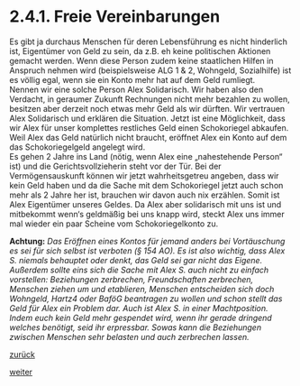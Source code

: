 # 2.4.1. Freie Vereinbarungen

<!-- 2.4.1.-Freie-Vereinbarungen.png -->
  
Es gibt ja durchaus Menschen für deren Lebensführung es nicht hinderlich ist, Eigentümer von Geld zu sein, da z.B. eh keine politischen Aktionen gemacht werden. Wenn diese Person zudem keine staatlichen Hilfen in Anspruch nehmen wird (beispielsweise ALG 1 & 2, Wohngeld, Sozialhilfe) ist es völlig egal, wenn sie ein Konto mehr hat auf dem Geld rumliegt.  
Nennen wir eine solche Person Alex Solidarisch. Wir haben also den Verdacht, in geraumer Zukunft Rechnungen nicht mehr bezahlen zu wollen, besitzen aber derzeit noch etwas mehr Geld als wir dürften. Wir vertrauen Alex Solidarisch und erklären die Situation. Jetzt ist eine Möglichkeit, dass wir Alex für unser komplettes restliches Geld einen Schokoriegel abkaufen. Weil Alex das Geld natürlich nicht braucht, eröffnet Alex ein Konto auf dem das Schokoriegelgeld angelegt wird.  
Es gehen 2 Jahre ins Land (nötig, wenn Alex eine „nahestehende Person“ ist) und die Gerichtsvollzieherin steht vor der Tür. Bei der Vermögensauskunft können wir jetzt wahrheitsgetreu angeben, dass wir kein Geld haben und da die Sache mit dem Schokoriegel jetzt auch schon mehr als 2 Jahre her ist, brauchen wir davon auch nix erzählen. Somit ist Alex Eigentümer unseres Geldes. Da Alex aber solidarisch mit uns ist und mitbekommt wenn‘s geldmäßig bei uns knapp wird, steckt Alex uns immer mal wieder ein paar Scheine vom Schokoriegelkonto zu.

**Achtung:** _Das Eröffnen eines Kontos für jemand anders bei Vortäuschung es sei für sich selbst ist verboten (§ 154 AO). Es ist also wichtig, dass Alex S. niemals behauptet oder denkt, das Geld sei gar nicht das Eigene. Außerdem sollte eins sich die Sache mit Alex S. auch nicht zu einfach vorstellen: Beziehungen zerbrechen, Freundschaften zerbrechen, Menschen ziehen um und etablieren, Menschen entscheiden sich doch Wohngeld, Hartz4 oder BaföG beantragen zu wollen und schon stellt das Geld für Alex ein Problem dar. Auch ist Alex S. in einer Machtposition. Indem euch kein Geld mehr gespendet wird, wenn ihr gerade dringend welches benötigt, seid ihr erpressbar. Sowas kann die Beziehungen zwischen Menschen sehr belasten und auch zerbrechen lassen._

[zurück](2-4-die-vorbereitung-der-vermoegensauskunft-2.md)

[weiter](2-4-2-vereinsmeierei-2.md)
